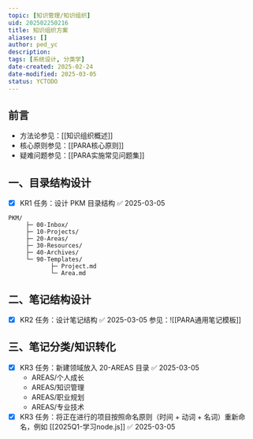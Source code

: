 ```yaml
---
topic: [知识管理/知识组织]
uid: 202502250216
title: 知识组织方案
aliases: []
author: ped_yc
description: 
tags: [系统设计, 分类学]
date-created: 2025-02-24
date-modified: 2025-03-05
status: YCTODO
---
```


## 前言

- 方法论参见：[[知识组织概述]]
- 核心原则参见：[[PARA核心原则]]
- 疑难问题参见：[[PARA实施常见问题集]]

## 一、目录结构设计

- [x] KR1 任务：设计 PKM 目录结构 ✅ 2025-03-05

```plaintext
PKM/
	 ├─ 00-Inbox/
	 ├─ 10-Projects/
	 ├─ 20-Areas/
	 ├─ 30-Resources/
	 ├─ 40-Archives/
	 └─ 90-Templates/
			├─ Project.md
			└─ Area.md
```

## 二、笔记结构设计

- [x] KR2 任务：设计笔记结构 ✅ 2025-03-05
参见：![[PARA通用笔记模板]]

## 三、笔记分类/知识转化

- [x] KR3 任务：新建领域放入 20-AREAS 目录 ✅ 2025-03-05
	- AREAS/个人成长
	- AREAS/知识管理
	- AREAS/职业规划
	- AREAS/专业技术
- [x] KR3 任务：将正在进行的项目按照命名原则（时间 + 动词 + 名词）重新命名，例如 [[2025Q1-学习node.js]] ✅ 2025-03-05
